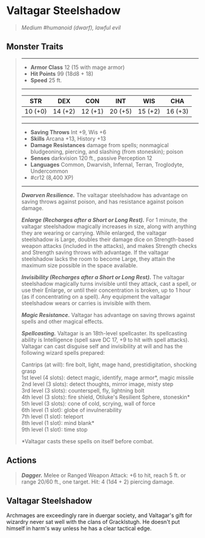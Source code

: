 # Valtagar Steelshadow
>*Medium #humanoid (dwarf), lawful evil*
## Monster Traits
>___
>- **Armor Class** 12 (15 with mage armor)
>- **Hit Points** 99 (18d8 + 18)
>- **Speed** 25 ft. 
>___
>|STR|DEX|CON|INT|WIS|CHA|
>|:---:|:---:|:---:|:---:|:---:|:---:|
>|10 (+0)|14 (+2)|12 (+1)|20 (+5)|15 (+2)|16 (+3)|
>___
>- **Saving Throws** Int +9, Wis +6
>- **Skills** Arcana +13, History +13
>- **Damage Resistances** damage from spells; nonmagical bludgeoning, piercing, and slashing (from stoneskin); poison
>- **Senses** darkvision 120 ft., passive Perception 12
>- **Languages** Common, Dwarvish, Infernal, Terran, Troglodyte, Undercommon
>- #cr12 (8,400 XP)
>___
>***Dwarven Resilience.*** The valtagar steelshadow has advantage on saving throws against poison, and has resistance against poison damage.  
>
>***Enlarge (Recharges after a Short or Long Rest).*** For 1 minute, the valtagar steelshadow magically increases in size, along with anything they are wearing or carrying. While enlarged, the valtagar steelshadow is Large, doubles their damage dice on Strength-based weapon attacks (included in the attacks), and makes Strength checks and Strength saving throws with advantage. If the valtagar steelshadow lacks the room to become Large, they attain the maximum size possible in the space available.  
>
>***Invisibility (Recharges after a Short or Long Rest).*** The valtagar steelshadow magically turns invisible until they attack, cast a spell, or use their Enlarge, or until their concentration is broken, up to 1 hour (as if concentrating on a spell). Any equipment the valtagar steelshadow wears or carries is invisible with them.  
>
>***Magic Resistance.*** Valtagar has advantage on saving throws against spells and other magical effects.  
>
>***Spellcasting.*** Valtagar is an 18th-level spellcaster. Its spellcasting ability is Intelligence (spell save DC 17, +9 to hit with spell attacks). Valtagar can cast disguise self and invisibility at will and has the following wizard spells prepared:  
>
>Cantrips (at will): fire bolt, light, mage hand, prestidigitation, shocking grasp  
>1st level (4 slots): detect magic, identify, mage armor*, magic missile  
>2nd level (3 slots): detect thoughts, mirror image, misty step  
>3rd level (3 slots): counterspell, fly, lightning bolt  
>4th level (3 slots): fire shield, Otiluke's Resilient Sphere, stoneskin*  
>5th level (3 slots): cone of cold, scrying, wall of force  
>6th level (1 slot): globe of invulnerability  
>7th level (1 slot): teleport  
>8th level (1 slot): mind blank*  
>9th level (1 slot): time stop  
>
>*Valtagar casts these spells on itself before combat.  
>
>
## Actions
>***Dagger.*** Melee  or Ranged Weapon Attack: +6 to hit, reach 5 ft. or range 20/60 ft., one target. Hit: 4 (1d4 + 2) piercing damage.
## Valtagar Steelshadow
Archmages are exceedingly rare in duergar society, and Valtagar's gift for wizardry never sat well with the clans of Gracklstugh. He doesn't put himself in harm's way unless he has a clear tactical edge.